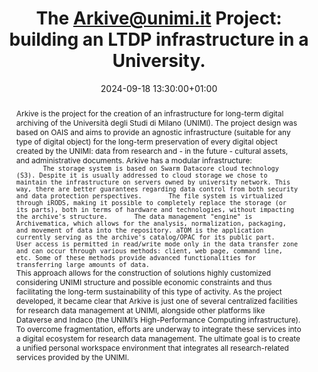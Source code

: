 ---
abstract: 'Arkive is the project for the creation of an infrastructure for long-term
  digital archiving of the Università degli Studi di Milano (UNIMI). The project design
  was based on OAIS and aims to provide an agnostic infrastructure (suitable for any
  type of digital object) for the long-term preservation of every digital object created
  by the UNIMI: data from research and - in the future - cultural assets, and administrative
  documents.

  Arkive has a modular infrastructure:

  1.            The storage system is based on Swarm Datacore cloud technology (S3).
  Despite it is usually addressed to cloud storage we chose to maintain the infrastructure
  on servers owned by university network. This way, there are better guarantees regarding
  data control from both security and data protection perspectives.

  2.            The file system is virtualized through iRODS, making it possible to
  completely replace the storage (or its parts), both in terms of hardware and technologies,
  without impacting the archive''s structure.

  3.            The data management "engine" is Archivematica, which allows for the
  analysis, normalization, packaging, and movement of data into the repository. aTOM
  is the application currently serving as the archive''s catalog/OPAC for its public
  part.

  4.            User access is permitted in read/write mode only in the data transfer
  zone and can occur through various methods: client, web page, command line, etc.
  Some of these methods provide advanced functionalities for transferring large amounts
  of data.

  This approach allows for the construction of solutions highly customized considering
  UNIMI structure and possible economic constraints and thus facilitating the long-term
  sustainability of this type of activity.

  As the project developed, it became clear that Arkive is just one of several centralized
  facilities for research data management at UNIMI, alongside other platforms like
  Dataverse and Indaco (the UNIMI’s High-Performance Computing infrastructure). To
  overcome fragmentation, efforts are underway to integrate these services into a
  digital ecosystem for research data management.

  The ultimate goal is to create a unified personal workspace environment that integrates
  all research-related services provided by the UNIMI.'
creators:
- federica zanardini
date: 2024-09-18 13:30:00+01:00
document_url: https://zenodo.org/records/13684176/download/pdf
grand_parent: iPRES
institutions: []
keywords:
- approaches to preservation
- from document to data
landing_page_url: https://zenodo.org/records/13684176
language: eng
layout: publication
license: Creative Commons Attribution Share-Alike 4.0 (CC-BY-SA-4.0)
notes_url: https://docs.google.com/document/d/1O71NsTHl1erV9cOk6ryAt_fu89P9WTLDnwbbtluYc2E/edit#heading=h.aar4tupij1po
parent: iPRES 2024
publication_type: poster
size: null
slides_url: ''
source_name: iPRES
stream_url: https://www.archief.vlaanderen.be/archief/records/dossiers/5acb210228ce4315ae650812d056a482329eb83ed2dc42398a51505dc153be81/documents/e468e40244c34b82858b50fb7eb58232f195eb8a607a42afa3eb4938971cce8d
title: 'The Arkive@unimi.it Project: building an LTDP infrastructure in a University.'
year: 2024
---